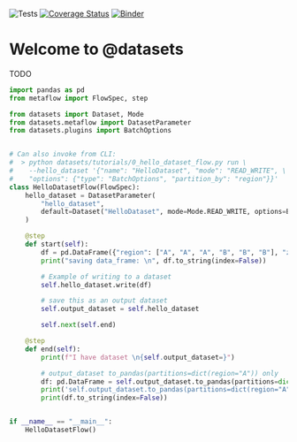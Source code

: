 ![Tests](https://github.com/zillow/datasets/actions/workflows/test.yml/badge.svg)
[![Coverage Status](https://coveralls.io/repos/github/zillow/datasets/badge.svg)](https://coveralls.io/github/zillow/datasets)
[![Binder](https://mybinder.org/badge_logo.svg)](https://mybinder.org/v2/gh/zillow/datasets/tz/strong-typed-factory?urlpath=lab/tree/datasets/tutorials)


Welcome to @datasets
==================================================

TODO

```python
import pandas as pd
from metaflow import FlowSpec, step

from datasets import Dataset, Mode
from datasets.metaflow import DatasetParameter
from datasets.plugins import BatchOptions


# Can also invoke from CLI:
#  > python datasets/tutorials/0_hello_dataset_flow.py run \
#    --hello_dataset '{"name": "HelloDataset", "mode": "READ_WRITE", \
#    "options": {"type": "BatchOptions", "partition_by": "region"}}'
class HelloDatasetFlow(FlowSpec):
    hello_dataset = DatasetParameter(
        "hello_dataset",
        default=Dataset("HelloDataset", mode=Mode.READ_WRITE, options=BatchOptions(partition_by="region")),
    )

    @step
    def start(self):
        df = pd.DataFrame({"region": ["A", "A", "A", "B", "B", "B"], "zpid": [1, 2, 3, 4, 5, 6]})
        print("saving data_frame: \n", df.to_string(index=False))

        # Example of writing to a dataset
        self.hello_dataset.write(df)

        # save this as an output dataset
        self.output_dataset = self.hello_dataset

        self.next(self.end)

    @step
    def end(self):
        print(f"I have dataset \n{self.output_dataset=}")

        # output_dataset to_pandas(partitions=dict(region="A")) only
        df: pd.DataFrame = self.output_dataset.to_pandas(partitions=dict(region="A"))
        print('self.output_dataset.to_pandas(partitions=dict(region="A")):')
        print(df.to_string(index=False))


if __name__ == "__main__":
    HelloDatasetFlow()

```
